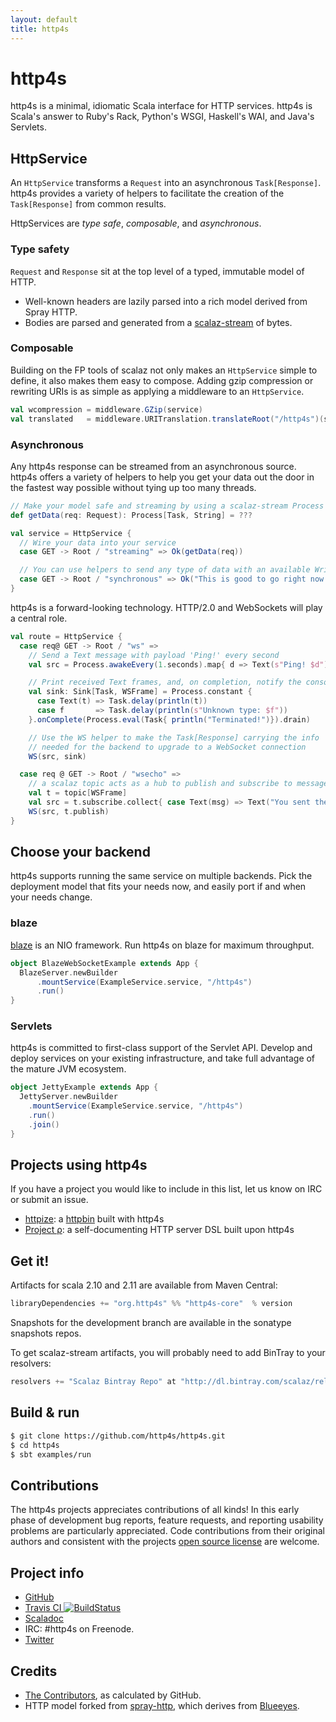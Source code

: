 ```yaml
---
layout: default
title: http4s
---
```


# http4s

http4s is a minimal, idiomatic Scala interface for HTTP services.  http4s is Scala's answer to Ruby's 
Rack, Python's WSGI, Haskell's WAI, and Java's Servlets.

## HttpService ##

An `HttpService` transforms a `Request` into an asynchronous `Task[Response]`. http4s provides a variety
of helpers to facilitate the creation of the `Task[Response]` from common results.

HttpServices are _type safe_, _composable_, and _asynchronous_.

### Type safety

`Request` and `Response` sit at the top level of a typed, immutable model of HTTP.

* Well-known headers are lazily parsed into a rich model derived from Spray HTTP.
* Bodies are parsed and generated from a [scalaz-stream](http://github.com/scalaz/scalaz-stream) of bytes.

### Composable

Building on the FP tools of scalaz not only makes an `HttpService` simple to define,
it also makes them easy to compose.  Adding gzip compression or rewriting URIs is
as simple as applying a middleware to an `HttpService`.

```scala
val wcompression = middleware.GZip(service)
val translated   = middleware.URITranslation.translateRoot("/http4s")(service)
```

### Asynchronous

Any http4s response can be streamed from an asynchronous source. http4s offers a variety
of helpers to help you get your data out the door in the fastest way possible without
tying up too many threads.

```scala
// Make your model safe and streaming by using a scalaz-stream Process
def getData(req: Request): Process[Task, String] = ???

val service = HttpService {
  // Wire your data into your service
  case GET -> Root / "streaming" => Ok(getData(req))

  // You can use helpers to send any type of data with an available Writable[T]
  case GET -> Root / "synchronous" => Ok("This is good to go right now.")
}
```

http4s is a forward-looking technology.  HTTP/2.0 and WebSockets will play a central role.

```scala
val route = HttpService {
  case req@ GET -> Root / "ws" =>
    // Send a Text message with payload 'Ping!' every second
    val src = Process.awakeEvery(1.seconds).map{ d => Text(s"Ping! $d") }

    // Print received Text frames, and, on completion, notify the console
    val sink: Sink[Task, WSFrame] = Process.constant {
      case Text(t) => Task.delay(println(t))
      case f       => Task.delay(println(s"Unknown type: $f"))
    }.onComplete(Process.eval(Task{ println("Terminated!")}).drain)

    // Use the WS helper to make the Task[Response] carrying the info
    // needed for the backend to upgrade to a WebSocket connection
    WS(src, sink)

  case req @ GET -> Root / "wsecho" =>
    // a scalaz topic acts as a hub to publish and subscribe to messages safely
    val t = topic[WSFrame]
    val src = t.subscribe.collect{ case Text(msg) => Text("You sent the server: " + msg) }
    WS(src, t.publish)
}
```

## Choose your backend

http4s supports running the same service on multiple backends.  Pick the deployment model that fits your 
needs now, and easily port if and when your needs change.
### blaze

[blaze](http://github.com/http4s/blaze) is an NIO framework.  Run http4s on blaze for maximum throughput.

```scala
object BlazeWebSocketExample extends App {
  BlazeServer.newBuilder
      .mountService(ExampleService.service, "/http4s")
      .run()
}
```

### Servlets

http4s is committed to first-class support of the Servlet API.  Develop and deploy services 
on your existing infrastructure, and take full advantage of the mature JVM ecosystem.

```scala
object JettyExample extends App {
  JettyServer.newBuilder
    .mountService(ExampleService.service, "/http4s")
    .run()
    .join()
}
```

## Projects using http4s ##

If you have a project you would like to include in this list, let us know on IRC or submit an issue.

* [httpize](http://httpize.herokuapp.com/): a [httpbin](http://httpbin.org/) built with http4s
* [Project ρ](https://github.com/http4s/rho): a self-documenting HTTP server DSL built upon http4s


## Get it! ##

Artifacts for scala 2.10 and 2.11 are available from Maven Central:
```scala
libraryDependencies += "org.http4s" %% "http4s-core"  % version
```

Snapshots for the development branch are available in the sonatype snapshots repos.

To get scalaz-stream artifacts, you will probably need to add BinTray to your resolvers:
```scala
resolvers += "Scalaz Bintray Repo" at "http://dl.bintray.com/scalaz/releases"
```

## Build & run ##

```sh
$ git clone https://github.com/http4s/http4s.git
$ cd http4s
$ sbt examples/run
```

## Contributions ##

The http4s projects appreciates contributions of all kinds! In this early phase of development bug reports, 
feature requests, and reporting usability problems are particularly appreciated. Code contributions from their 
original authors and consistent with the projects [open source license](https://github.com/http4s/http4s/blob/develop/LICENSE)
are welcome.

## Project info ##

* [GitHub](http://github.com/http4s/http4s)
* [Travis CI ![BuildStatus](https://travis-ci.org/http4s/http4s.svg?branch=develop)](https://travis-ci.org/http4s/http4s)
* [Scaladoc](http://http4s.org/api/0.3)
* IRC: #http4s on Freenode.
* [Twitter](http://twitter.com/http4s)

## Credits
* [The Contributors](https://github.com/http4s/http4s/graphs/contributors?from=2013-01-01&type=c), as calculated by GitHub.
* HTTP model forked from [spray-http](http://spray.io/documentation/1.2.1/spray-http/), which derives from [Blueeyes](https://github.com/jdegoes/blueeyes).
